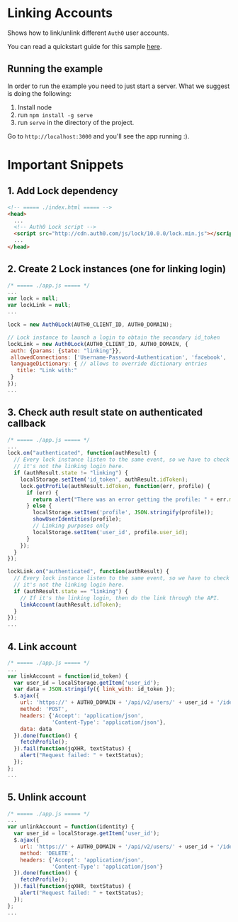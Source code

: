 # Linking Accounts

Shows how to link/unlink different `Auth0` user accounts.

You can read a quickstart guide for this sample [here](https://auth0.com/docs/quickstart/spa/jquery/05-linking-accounts).

## Running the example

In order to run the example you need to just start a server. What we suggest is doing the following:

1. Install node
2. run `npm install -g serve`
3. run `serve` in the directory of the project.

Go to `http://localhost:3000` and you'll see the app running :).

# Important Snippets

## 1. Add Lock dependency

```html
<!-- ===== ./index.html ===== -->
<head>
  ...
  <!-- Auth0 Lock script -->
  <script src="http://cdn.auth0.com/js/lock/10.0.0/lock.min.js"></script>
  ...
</head>
```

## 2. Create 2 Lock instances (one for linking login)

```javascript
/* ===== ./app.js ===== */
...
var lock = null;
var lockLink = null;
...

lock = new Auth0Lock(AUTH0_CLIENT_ID, AUTH0_DOMAIN);

// Lock instance to launch a login to obtain the secondary id_token
lockLink = new Auth0Lock(AUTH0_CLIENT_ID, AUTH0_DOMAIN, {
 auth: {params: {state: "linking"}},
 allowedConnections: ['Username-Password-Authentication', 'facebook', 'google-oauth2'],
 languageDictionary: { // allows to override dictionary entries
   title: "Link with:"
 }
});
...
```

## 3. Check auth result state on authenticated callback

```javascript
/* ===== ./app.js ===== */
...
lock.on("authenticated", function(authResult) {
  // Every lock instance listen to the same event, so we have to check if
  // it's not the linking login here.
  if (authResult.state != "linking") {
    localStorage.setItem('id_token', authResult.idToken);
    lock.getProfile(authResult.idToken, function(err, profile) {
      if (err) {
        return alert("There was an error getting the profile: " + err.message);
      } else {
        localStorage.setItem('profile', JSON.stringify(profile));
        showUserIdentities(profile);
        // Linking purposes only
        localStorage.setItem('user_id', profile.user_id);
      }
    });
  }
});

lockLink.on("authenticated", function(authResult) {
  // Every lock instance listen to the same event, so we have to check if
  // it's not the linking login here.
  if (authResult.state == "linking") {
    // If it's the linking login, then do the link through the API.
    linkAccount(authResult.idToken);
  }
});
...
```

## 4. Link account

```javascript
/* ===== ./app.js ===== */
...
var linkAccount = function(id_token) {
  var user_id = localStorage.getItem('user_id');
  var data = JSON.stringify({ link_with: id_token });
  $.ajax({
    url: 'https://' + AUTH0_DOMAIN + '/api/v2/users/' + user_id + '/identities',
    method: 'POST',
    headers: {'Accept': 'application/json',
              'Content-Type': 'application/json'},
    data: data
  }).done(function() {
    fetchProfile();
  }).fail(function(jqXHR, textStatus) {
    alert("Request failed: " + textStatus);
  });
};
...
```

## 5. Unlink account

```javascript
/* ===== ./app.js ===== */
...
var unlinkAccount = function(identity) {
  var user_id = localStorage.getItem('user_id');
  $.ajax({
    url: 'https://' + AUTH0_DOMAIN + '/api/v2/users/' + user_id + '/identities/' + identity.provider + '/' + identity.user_id,
    method: 'DELETE',
    headers: {'Accept': 'application/json',
              'Content-Type': 'application/json'}
  }).done(function() {
    fetchProfile();
  }).fail(function(jqXHR, textStatus) {
    alert("Request failed: " + textStatus);
  });
};
...
```
